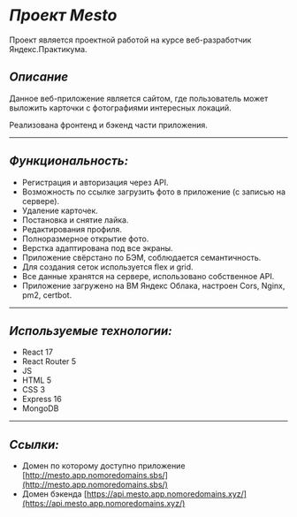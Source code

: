 # ***Проект Mesto***
Проект является проектной работой на курсе веб-разработчик Яндекс.Практикума.

## *Описание*

Данное веб-приложение является сайтом, где пользователь может выложить карточки с фотографиями интересных локаций.

Реализована фронтенд и бэкенд части приложения.

---
## *Функциональность:*
* Регистрация и авторизация через API.
* Возможность по ссылке загрузить фото в приложение (с записью на сервере).
* Удаление карточек.
* Постановка и снятие лайка.
* Редактирования профиля.
* Полноразмерное открытие фото.
* Верстка адаптирована под все экраны.
* Приложение свёрстано по БЭМ, соблюдается семантичность.
* Для создания сеток используется flex и grid.
* Все данные хранятся на сервере, использовано собственное API.
* Приложение загружено на ВМ Яндекс Облака, настроен Cors, Nginx, pm2, certbot.

---
## *Используемые технологии:*

* React 17
* React Router 5
* JS
* HTML 5
* CSS 3
* Express 16
* MongoDB

---
## *Ссылки:*

* Домен по которому доступно приложение [http://mesto.app.nomoredomains.sbs/](http://mesto.app.nomoredomains.sbs/)
* Домен бэкенда [https://api.mesto.app.nomoredomains.xyz/](https://api.mesto.app.nomoredomains.xyz/)